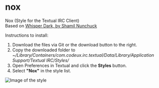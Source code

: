 nox
===

Nox (Style for the Textual IRC Client)  
Based on [Whisper Dark, by Shamil Nunchuck](https://github.com/shamil-nunhuck/textual-whisper-dark)

Instructions to install:  
1.  Download the files via Git or the download button to the right.  
2.  Copy the downloaded folder to _~/Library/Containers/com.codeux.irc.textual/Data/Library/Application Support/Textual IRC/Styles/_  
3.  Open Preferences in Textual and click the __Styles__ button.  
4.  Select __"Nox"__ in the style list.  
  
![Image of the style](http://i.imgur.com/jswtarB.png)
